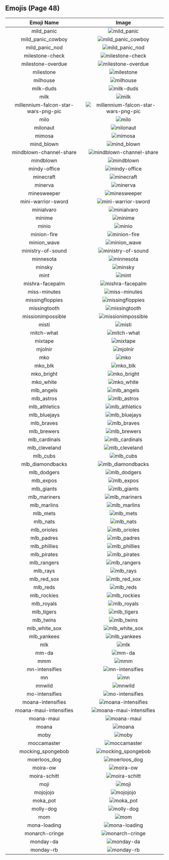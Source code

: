 
  ## Emojis (Page 48)
  |Emoji Name|Image|
  | :-: | :-: |
  |mild_panic| ![mild_panic](/emojis/hashicorp/mild_panic.png)|
  |mild_panic_cowboy| ![mild_panic_cowboy](/emojis/hashicorp/mild_panic_cowboy.png)|
  |mild_panic_nod| ![mild_panic_nod](/emojis/hashicorp/mild_panic_nod.gif)|
  |milestone-check| ![milestone-check](/emojis/hashicorp/milestone-check.png)|
  |milestone-overdue| ![milestone-overdue](/emojis/hashicorp/milestone-overdue.png)|
  |milestone| ![milestone](/emojis/hashicorp/milestone.png)|
  |milhouse| ![milhouse](/emojis/hashicorp/milhouse.png)|
  |milk-duds| ![milk-duds](/emojis/hashicorp/milk-duds.png)|
  |milk| ![milk](/emojis/hashicorp/milk.png)|
  |millennium-falcon-star-wars-png-pic| ![millennium-falcon-star-wars-png-pic](/emojis/hashicorp/millennium-falcon-star-wars-png-pic.png)|
  |milo| ![milo](/emojis/hashicorp/milo.png)|
  |milonaut| ![milonaut](/emojis/hashicorp/milonaut.png)|
  |mimosa| ![mimosa](/emojis/hashicorp/mimosa.png)|
  |mind_blown| ![mind_blown](/emojis/hashicorp/mind_blown.gif)|
  |mindblown-channel-share| ![mindblown-channel-share](/emojis/hashicorp/mindblown-channel-share.gif)|
  |mindblown| ![mindblown](/emojis/hashicorp/mindblown.gif)|
  |mindy-office| ![mindy-office](/emojis/hashicorp/mindy-office.png)|
  |minecraft| ![minecraft](/emojis/hashicorp/minecraft.png)|
  |minerva| ![minerva](/emojis/hashicorp/minerva.jpg)|
  |minesweeper| ![minesweeper](/emojis/hashicorp/minesweeper.png)|
  |mini-warrior-sword| ![mini-warrior-sword](/emojis/hashicorp/mini-warrior-sword.gif)|
  |minialvaro| ![minialvaro](/emojis/hashicorp/minialvaro.png)|
  |minime| ![minime](/emojis/hashicorp/minime.png)|
  |minio| ![minio](/emojis/hashicorp/minio.png)|
  |minion-fire| ![minion-fire](/emojis/hashicorp/minion-fire.jpg)|
  |minion_wave| ![minion_wave](/emojis/hashicorp/minion_wave.png)|
  |ministry-of-sound| ![ministry-of-sound](/emojis/hashicorp/ministry-of-sound.png)|
  |minnesota| ![minnesota](/emojis/hashicorp/minnesota.png)|
  |minsky| ![minsky](/emojis/hashicorp/minsky.png)|
  |mint| ![mint](/emojis/hashicorp/mint.png)|
  |mishra-facepalm| ![mishra-facepalm](/emojis/hashicorp/mishra-facepalm.png)|
  |miss-minutes| ![miss-minutes](/emojis/hashicorp/miss-minutes.png)|
  |missingfloppies| ![missingfloppies](/emojis/hashicorp/missingfloppies.png)|
  |missingtooth| ![missingtooth](/emojis/hashicorp/missingtooth.jpg)|
  |missionimpossible| ![missionimpossible](/emojis/hashicorp/missionimpossible.png)|
  |misti| ![misti](/emojis/hashicorp/misti.png)|
  |mitch-what| ![mitch-what](/emojis/hashicorp/mitch-what.png)|
  |mixtape| ![mixtape](/emojis/hashicorp/mixtape.png)|
  |mjolnir| ![mjolnir](/emojis/hashicorp/mjolnir.png)|
  |mko| ![mko](/emojis/hashicorp/mko.png)|
  |mko_blk| ![mko_blk](/emojis/hashicorp/mko_blk.png)|
  |mko_bright| ![mko_bright](/emojis/hashicorp/mko_bright.png)|
  |mko_white| ![mko_white](/emojis/hashicorp/mko_white.png)|
  |mlb_angels| ![mlb_angels](/emojis/hashicorp/mlb_angels.jpg)|
  |mlb_astros| ![mlb_astros](/emojis/hashicorp/mlb_astros.jpg)|
  |mlb_athletics| ![mlb_athletics](/emojis/hashicorp/mlb_athletics.jpg)|
  |mlb_bluejays| ![mlb_bluejays](/emojis/hashicorp/mlb_bluejays.png)|
  |mlb_braves| ![mlb_braves](/emojis/hashicorp/mlb_braves.gif)|
  |mlb_brewers| ![mlb_brewers](/emojis/hashicorp/mlb_brewers.jpg)|
  |mlb_cardinals| ![mlb_cardinals](/emojis/hashicorp/mlb_cardinals.jpg)|
  |mlb_cleveland| ![mlb_cleveland](/emojis/hashicorp/mlb_cleveland.png)|
  |mlb_cubs| ![mlb_cubs](/emojis/hashicorp/mlb_cubs.jpg)|
  |mlb_diamondbacks| ![mlb_diamondbacks](/emojis/hashicorp/mlb_diamondbacks.jpg)|
  |mlb_dodgers| ![mlb_dodgers](/emojis/hashicorp/mlb_dodgers.jpg)|
  |mlb_expos| ![mlb_expos](/emojis/hashicorp/mlb_expos.jpg)|
  |mlb_giants| ![mlb_giants](/emojis/hashicorp/mlb_giants.jpg)|
  |mlb_mariners| ![mlb_mariners](/emojis/hashicorp/mlb_mariners.jpg)|
  |mlb_marlins| ![mlb_marlins](/emojis/hashicorp/mlb_marlins.jpg)|
  |mlb_mets| ![mlb_mets](/emojis/hashicorp/mlb_mets.jpg)|
  |mlb_nats| ![mlb_nats](/emojis/hashicorp/mlb_nats.jpg)|
  |mlb_orioles| ![mlb_orioles](/emojis/hashicorp/mlb_orioles.jpg)|
  |mlb_padres| ![mlb_padres](/emojis/hashicorp/mlb_padres.jpg)|
  |mlb_phillies| ![mlb_phillies](/emojis/hashicorp/mlb_phillies.jpg)|
  |mlb_pirates| ![mlb_pirates](/emojis/hashicorp/mlb_pirates.jpg)|
  |mlb_rangers| ![mlb_rangers](/emojis/hashicorp/mlb_rangers.jpg)|
  |mlb_rays| ![mlb_rays](/emojis/hashicorp/mlb_rays.jpg)|
  |mlb_red_sox| ![mlb_red_sox](/emojis/hashicorp/mlb_red_sox.jpg)|
  |mlb_reds| ![mlb_reds](/emojis/hashicorp/mlb_reds.jpg)|
  |mlb_rockies| ![mlb_rockies](/emojis/hashicorp/mlb_rockies.jpg)|
  |mlb_royals| ![mlb_royals](/emojis/hashicorp/mlb_royals.jpg)|
  |mlb_tigers| ![mlb_tigers](/emojis/hashicorp/mlb_tigers.jpg)|
  |mlb_twins| ![mlb_twins](/emojis/hashicorp/mlb_twins.gif)|
  |mlb_white_sox| ![mlb_white_sox](/emojis/hashicorp/mlb_white_sox.jpg)|
  |mlb_yankees| ![mlb_yankees](/emojis/hashicorp/mlb_yankees.jpg)|
  |mlk| ![mlk](/emojis/hashicorp/mlk.jpg)|
  |mm-da| ![mm-da](/emojis/hashicorp/mm-da.png)|
  |mmm| ![mmm](/emojis/hashicorp/mmm.jpg)|
  |mn-intensifies| ![mn-intensifies](/emojis/hashicorp/mn-intensifies.gif)|
  |mn| ![mn](/emojis/hashicorp/mn.jpg)|
  |mnwild| ![mnwild](/emojis/hashicorp/mnwild.png)|
  |mo-intensifies| ![mo-intensifies](/emojis/hashicorp/mo-intensifies.gif)|
  |moana-intensifies| ![moana-intensifies](/emojis/hashicorp/moana-intensifies.gif)|
  |moana-maui-intensifies| ![moana-maui-intensifies](/emojis/hashicorp/moana-maui-intensifies.gif)|
  |moana-maui| ![moana-maui](/emojis/hashicorp/moana-maui.png)|
  |moana| ![moana](/emojis/hashicorp/moana.png)|
  |moby| ![moby](/emojis/hashicorp/moby.png)|
  |moccamaster| ![moccamaster](/emojis/hashicorp/moccamaster.png)|
  |mocking_spongebob| ![mocking_spongebob](/emojis/hashicorp/mocking_spongebob.png)|
  |moerloos_dog| ![moerloos_dog](/emojis/hashicorp/moerloos_dog.png)|
  |moira-ow| ![moira-ow](/emojis/hashicorp/moira-ow.png)|
  |moira-schitt| ![moira-schitt](/emojis/hashicorp/moira-schitt.png)|
  |moji| ![moji](/emojis/hashicorp/moji.png)|
  |mojojojo| ![mojojojo](/emojis/hashicorp/mojojojo.png)|
  |moka_pot| ![moka_pot](/emojis/hashicorp/moka_pot.png)|
  |molly-dog| ![molly-dog](/emojis/hashicorp/molly-dog.png)|
  |mom| ![mom](/emojis/hashicorp/mom.png)|
  |mona-loading| ![mona-loading](/emojis/hashicorp/mona-loading.gif)|
  |monarch-cringe| ![monarch-cringe](/emojis/hashicorp/monarch-cringe.png)|
  |monday-da| ![monday-da](/emojis/hashicorp/monday-da.png)|
  |monday-rb| ![monday-rb](/emojis/hashicorp/monday-rb.png)|
  